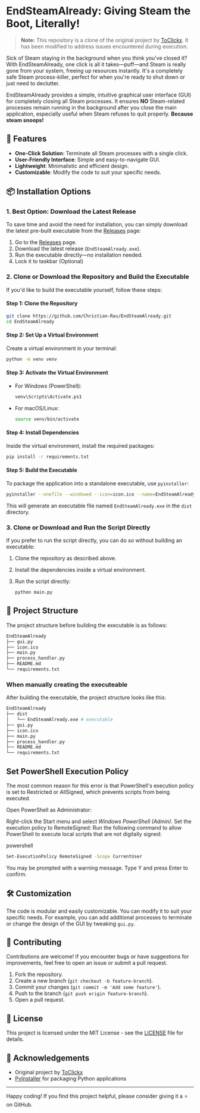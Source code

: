 # EndSteamAlready: Giving Steam the Boot, Literally!
> **Note:** This repository is a clone of the original project by [ToClickx](https://github.com/ToClickx/fully-close-steam). It has been modified to address issues encountered during execution.
> 

Sick of Steam staying in the background when you think you've closed it? With EndSteamAlready, one click is all it takes—puff—and Steam is really gone from your system, freeing up resources instantly. It's a completely safe Steam process-killer, perfect for when you're ready to shut down or just need to declutter.


EndSteamAlready provides a simple, intuitive graphical user interface (GUI) for completely closing all Steam processes. It ensures **NO** Steam-related processes remain running in the background after you close the main application, especially useful when Steam refuses to quit properly. **Because steam snoops!**

## 🚀 Features

- **One-Click Solution**: Terminate all Steam processes with a single click.
- **User-Friendly Interface**: Simple and easy-to-navigate GUI.
- **Lightweight**: Minimalistic and efficient design.
- **Customizable**: Modify the code to suit your specific needs.

## 📦 Installation Options

### 1. **Best Option**: Download the Latest Release

To save time and avoid the need for installation, you can simply download the latest pre-built executable from the [Releases](https://github.com/Christian-Rau/EndSteamAlready/releases) page:

1. Go to the [Releases](https://github.com/Christian-Rau/EndSteamAlready/releases) page.
2. Download the latest release (`EndSteamAlready.exe`).
3. Run the executable directly—no installation needed.
4. Lock it to taskbar (Optional)

### 2. Clone or Download the Repository and Build the Executable

If you'd like to build the executable yourself, follow these steps:

#### Step 1: Clone the Repository

```bash
git clone https://github.com/Christian-Rau/EndSteamAlready.git
cd EndSteamAlready
```

#### Step 2: Set Up a Virtual Environment

Create a virtual environment in your terminal:

```bash
python -m venv venv
```

#### Step 3: Activate the Virtual Environment

- For Windows (PowerShell):

  ```bash
  venv\Scripts\Activate.ps1
  ```

- For macOS/Linux:

  ```bash
  source venv/bin/activate
  ```

#### Step 4: Install Dependencies

Inside the virtual environment, install the required packages:

```bash
pip install -r requirements.txt
```

#### Step 5: Build the Executable

To package the application into a standalone executable, use `pyinstaller`:

```bash
pyinstaller --onefile --windowed --icon=icon.ico --name=EndSteamAlready main.py
```

This will generate an executable file named `EndSteamAlready.exe` in the `dist` directory.

### 3. Clone or Download and Run the Script Directly

If you prefer to run the script directly, you can do so without building an executable:

1. Clone the repository as described above.
2. Install the dependencies inside a virtual environment.
3. Run the script directly:

   ```bash
   python main.py
   ```

## 📁 Project Structure

The project structure before building the executable is as follows:

```bash
EndSteamAlready
├── gui.py
├── icon.ico
├── main.py
├── process_handler.py
├── README.md
└── requirements.txt
```

### When manually creating the executeable

After building the executable, the project structure looks like this:

```bash
EndSteamAlready
├── dist
│   └── EndSteamAlready.exe # executable
├── gui.py
├── icon.ico
├── main.py
├── process_handler.py
├── README.md
└── requirements.txt
```

## Set PowerShell Execution Policy

The most common reason for this error is that PowerShell's execution policy is set to Restricted or AllSigned, which prevents scripts from being executed.

Open PowerShell as Administrator:

Right-click the Start menu and select _Windows PowerShell (Admin)_.
Set the execution policy to RemoteSigned:
Run the following command to allow PowerShell to execute local scripts that are not digitally signed:

powershell

```bash
Set-ExecutionPolicy RemoteSigned -Scope CurrentUser
```

You may be prompted with a warning message. Type Y and press Enter to confirm.

## 🛠️ Customization

The code is modular and easily customizable. You can modify it to suit your specific needs. For example, you can add additional processes to terminate or change the design of the GUI by tweaking `gui.py`.

## 🤝 Contributing

Contributions are welcome! If you encounter bugs or have suggestions for improvements, feel free to open an issue or submit a pull request.

1. Fork the repository.
2. Create a new branch (`git checkout -b feature-branch`).
3. Commit your changes (`git commit -m 'Add some feature'`).
4. Push to the branch (`git push origin feature-branch`).
5. Open a pull request.

## 📄 License

This project is licensed under the MIT License - see the [LICENSE](LICENSE) file for details.

## 🙏 Acknowledgements

- Original project by [ToClickx](https://github.com/ToClickx/fully-close-steam)
- [PyInstaller](https://www.pyinstaller.org/) for packaging Python applications

---

Happy coding! If you find this project helpful, please consider giving it a ⭐️ on GitHub.

